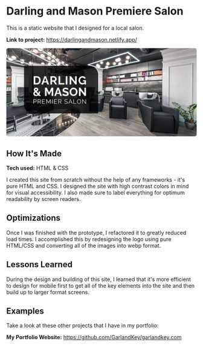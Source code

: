 # Darling and Mason Premiere Salon

This is a static website that I designed for a local salon.

**Link to project:** https://darlingandmason.netlify.app/

![alt tag](https://github.com/GarlandKey/creative-content/blob/main/darling-and-mason-github-banner.webp)

## How It's Made

**Tech used:** HTML & CSS

I created this site from scratch without the help of any frameworks - it's pure HTML and CSS. I designed the site with high contrast colors in mind for visual accessibility. I also made sure to label everything for optimum readability by screen readers.

## Optimizations

Once I was finished with the prototype, I refactored it to greatly reduced load times. I accomplished this by redesigning the logo using pure HTML/CSS and converting all of the images into webp format.

## Lessons Learned

During the design and building of this site, I learned that it's more efficient to design for mobile first to get all of the key elements into the site and then build up to larger format screens.

## Examples
Take a look at these other projects that I have in my portfolio:

**My Portfolio Website:** https://github.com/GarlandKey/garlandkey.com
